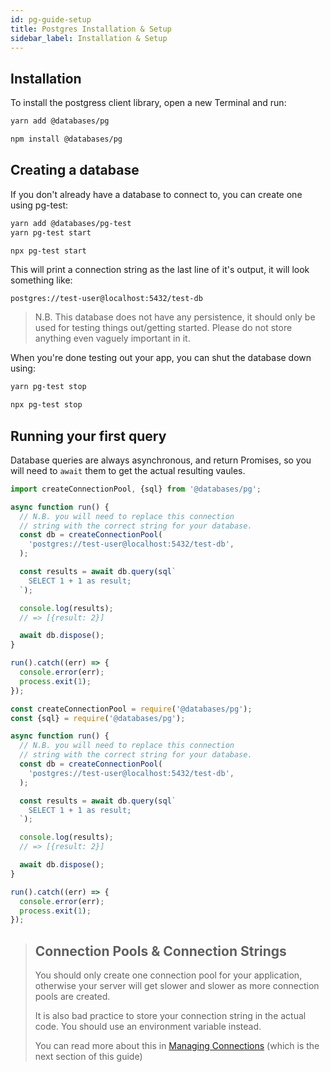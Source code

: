 ```yaml
---
id: pg-guide-setup
title: Postgres Installation & Setup
sidebar_label: Installation & Setup
---
```


## Installation

To install the postgress client library, open a new Terminal and run:

```sh
yarn add @databases/pg
```

```sh
npm install @databases/pg
```

## Creating a database

If you don't already have a database to connect to, you can create one using pg-test:

```sh
yarn add @databases/pg-test
yarn pg-test start
```

```sh
npx pg-test start
```

This will print a connection string as the last line of it's output, it will look something like:

```
postgres://test-user@localhost:5432/test-db
```

> N.B. This database does not have any persistence, it should only be used for testing things out/getting started. Please do not store anything even vaguely important in it.

When you're done testing out your app, you can shut the database down using:

```sh
yarn pg-test stop
```

```sh
npx pg-test stop
```

## Running your first query

Database queries are always asynchronous, and return Promises, so you will need to `await` them to get the actual resulting vaules.

```typescript
import createConnectionPool, {sql} from '@databases/pg';

async function run() {
  // N.B. you will need to replace this connection
  // string with the correct string for your database.
  const db = createConnectionPool(
    'postgres://test-user@localhost:5432/test-db',
  );

  const results = await db.query(sql`
    SELECT 1 + 1 as result;
  `);

  console.log(results);
  // => [{result: 2}]

  await db.dispose();
}

run().catch((err) => {
  console.error(err);
  process.exit(1);
});
```

```javascript
const createConnectionPool = require('@databases/pg');
const {sql} = require('@databases/pg');

async function run() {
  // N.B. you will need to replace this connection
  // string with the correct string for your database.
  const db = createConnectionPool(
    'postgres://test-user@localhost:5432/test-db',
  );

  const results = await db.query(sql`
    SELECT 1 + 1 as result;
  `);

  console.log(results);
  // => [{result: 2}]

  await db.dispose();
}

run().catch((err) => {
  console.error(err);
  process.exit(1);
});
```

> ## Connection Pools & Connection Strings
>
> You should only create one connection pool for your application, otherwise your server will get slower and
> slower as more connection pools are created.
>
> It is also bad practice to store your connection string in the actual code. You should use an environment
> variable instead.
>
> You can read more about this in [Managing Connections](pg-guide-connections.md) (which is the next section of this guide)
